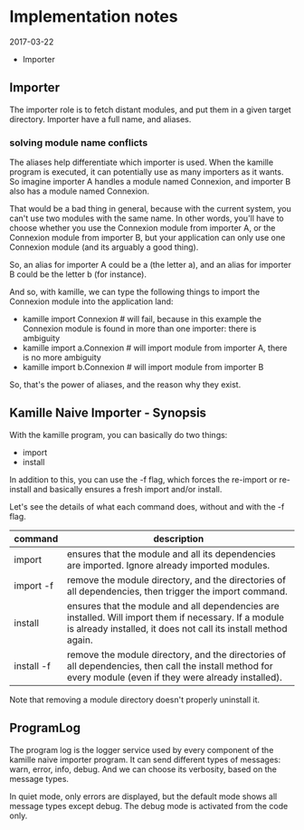 Implementation notes
=======================
2017-03-22




- Importer



Importer
-----------
The importer role is to fetch distant modules, and put them in a given target directory.
Importer have a full name, and aliases.

### solving module name conflicts
The aliases help differentiate which importer is used.
When the kamille program is executed, it can potentially use as many importers as it wants.
So imagine importer A handles a module named Connexion, and importer B also has a module named Connexion.

That would be a bad thing in general, because with the current system, you can't use two modules with the same name.
In other words, you'll have to choose whether you use the Connexion module from importer A, or the Connexion module
from importer B, but your application can only use one Connexion module (and its arguably a good thing).

So, an alias for importer A could be a (the letter a), and an alias for importer B could be the letter b (for instance).

And so, with kamille, we can type the following things to import the Connexion module into the application land:
 
- kamille import Connexion          # will fail, because in this example the Connexion module is found in more than one importer: there is ambiguity
- kamille import a.Connexion        # will import module from importer A, there is no more ambiguity
- kamille import b.Connexion        # will import module from importer B


So, that's the power of aliases, and the reason why they exist.




Kamille Naive Importer - Synopsis
-------------------------
With the kamille program, you can basically do two things:

- import
- install

In addition to this, you can use the -f flag, which forces the re-import or re-install and basically ensures a fresh import and/or install.

Let's see the details of what each command does, without and with the -f flag.



command     |  description
------------| ---------
import      | ensures that the module and all its dependencies are imported. Ignore already imported modules.
import -f   | remove the module directory, and the directories of all dependencies, then trigger the import command.
install     | ensures that the module and all dependencies are installed. Will import them if necessary. If a module is already installed, it does not call its install method again.
install -f  | remove the module directory, and the directories of all dependencies, then call the install method for every module (even if they were already installed).
            
            
Note that removing a module directory doesn't properly uninstall it.



ProgramLog
----------------
The program log is the logger service used by every component of the kamille naive importer program.
It can send different types of messages: warn, error, info, debug.
And we can choose its verbosity, based on the message types.

In quiet mode, only errors are displayed, but the default mode shows all message types except debug.
The debug mode is activated from the code only.








